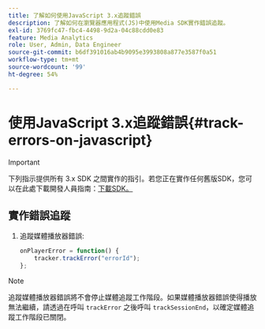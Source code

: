 ```yaml
---
title: 了解如何使用JavaScript 3.x追蹤錯誤
description: 了解如何在瀏覽器應用程式(JS)中使用Media SDK實作錯誤追蹤。
exl-id: 3769fc47-fbc4-4498-9d2a-04c88cdd0e83
feature: Media Analytics
role: User, Admin, Data Engineer
source-git-commit: b6df391016ab4b9095e3993808a877e3587f0a51
workflow-type: tm+mt
source-wordcount: '99'
ht-degree: 54%

---
```


# 使用JavaScript 3.x追蹤錯誤{#track-errors-on-javascript}

>[!IMPORTANT]
>
>下列指示提供所有 3.x SDK 之間實作的指引。若您正在實作任何舊版SDK，您可以在此處下載開發人員指南：[下載SDK。](/help/sdk-implement/download-sdks.md)

## 實作錯誤追蹤

1. 追蹤媒體播放器錯誤:

   ```js
   onPlayerError = function() {
       tracker.trackError("errorId");
   };
   ```

>[!NOTE]
>
>追蹤媒體播放器錯誤將不會停止媒體追蹤工作階段。如果媒體播放器錯誤使得播放無法繼續，請透過在呼叫 `trackError` 之後呼叫 `trackSessionEnd`，以確定媒體追蹤工作階段已關閉。
